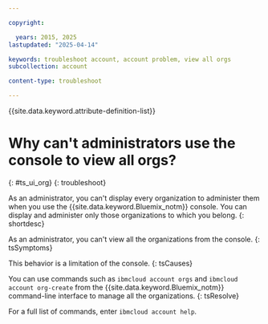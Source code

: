 ```yaml
---

copyright:

  years: 2015, 2025
lastupdated: "2025-04-14"

keywords: troubleshoot account, account problem, view all orgs 
subcollection: account

content-type: troubleshoot

---
```


{{site.data.keyword.attribute-definition-list}}

# Why can't administrators use the console to view all orgs?
{: #ts_ui_org}
{: troubleshoot}

As an administrator, you can't display every organization to administer them when you use the {{site.data.keyword.Bluemix_notm}} console. You can display and administer only those organizations to which you belong.
{: shortdesc}

As an administrator, you can't view all the organizations from the console.
{: tsSymptoms}

This behavior is a limitation of the console.
{: tsCauses}

You can use commands such as `ibmcloud account orgs` and `ibmcloud account org-create` from the {{site.data.keyword.Bluemix_notm}} command-line interface to manage all the organizations.
{: tsResolve}

For a full list of commands, enter `ibmcloud account help`.
